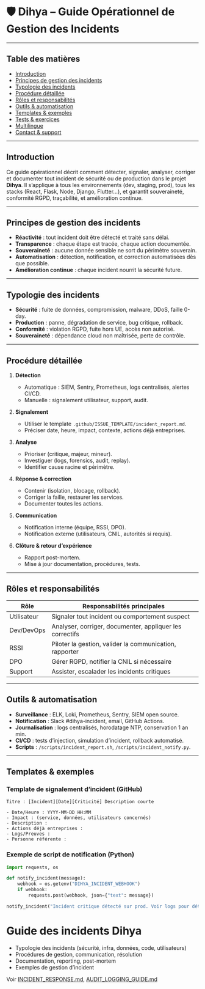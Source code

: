 # 🛡️ Dihya – Guide Opérationnel de Gestion des Incidents

---

## Table des matières

- [Introduction](#introduction)
- [Principes de gestion des incidents](#principes-de-gestion-des-incidents)
- [Typologie des incidents](#typologie-des-incidents)
- [Procédure détaillée](#procédure-détaillée)
- [Rôles et responsabilités](#rôles-et-responsabilités)
- [Outils & automatisation](#outils--automatisation)
- [Templates & exemples](#templates--exemples)
- [Tests & exercices](#tests--exercices)
- [Multilingue](#multilingue)
- [Contact & support](#contact--support)

---

## Introduction

Ce guide opérationnel décrit comment détecter, signaler, analyser, corriger et documenter tout incident de sécurité ou de production dans le projet **Dihya**. Il s’applique à tous les environnements (dev, staging, prod), tous les stacks (React, Flask, Node, Django, Flutter…), et garantit souveraineté, conformité RGPD, traçabilité, et amélioration continue.

---

## Principes de gestion des incidents

- **Réactivité** : tout incident doit être détecté et traité sans délai.
- **Transparence** : chaque étape est tracée, chaque action documentée.
- **Souveraineté** : aucune donnée sensible ne sort du périmètre souverain.
- **Automatisation** : détection, notification, et correction automatisées dès que possible.
- **Amélioration continue** : chaque incident nourrit la sécurité future.

---

## Typologie des incidents

- **Sécurité** : fuite de données, compromission, malware, DDoS, faille 0-day.
- **Production** : panne, dégradation de service, bug critique, rollback.
- **Conformité** : violation RGPD, fuite hors UE, accès non autorisé.
- **Souveraineté** : dépendance cloud non maîtrisée, perte de contrôle.

---

## Procédure détaillée

1. **Détection**
   - Automatique : SIEM, Sentry, Prometheus, logs centralisés, alertes CI/CD.
   - Manuelle : signalement utilisateur, support, audit.

2. **Signalement**
   - Utiliser le template `.github/ISSUE_TEMPLATE/incident_report.md`.
   - Préciser date, heure, impact, contexte, actions déjà entreprises.

3. **Analyse**
   - Prioriser (critique, majeur, mineur).
   - Investiguer (logs, forensics, audit, replay).
   - Identifier cause racine et périmètre.

4. **Réponse & correction**
   - Contenir (isolation, blocage, rollback).
   - Corriger la faille, restaurer les services.
   - Documenter toutes les actions.

5. **Communication**
   - Notification interne (équipe, RSSI, DPO).
   - Notification externe (utilisateurs, CNIL, autorités si requis).

6. **Clôture & retour d’expérience**
   - Rapport post-mortem.
   - Mise à jour documentation, procédures, tests.

---

## Rôles et responsabilités

| Rôle        | Responsabilités principales                                   |
|-------------|--------------------------------------------------------------|
| Utilisateur | Signaler tout incident ou comportement suspect               |
| Dev/DevOps  | Analyser, corriger, documenter, appliquer les correctifs     |
| RSSI        | Piloter la gestion, valider la communication, rapporter      |
| DPO         | Gérer RGPD, notifier la CNIL si nécessaire                   |
| Support     | Assister, escalader les incidents critiques                  |

---

## Outils & automatisation

- **Surveillance** : ELK, Loki, Prometheus, Sentry, SIEM open source.
- **Notification** : Slack #dihya-incident, email, GitHub Actions.
- **Journalisation** : logs centralisés, horodatage NTP, conservation 1 an min.
- **CI/CD** : tests d’injection, simulation d’incident, rollback automatisé.
- **Scripts** : `/scripts/incident_report.sh`, `/scripts/incident_notify.py`.

---

## Templates & exemples

### Template de signalement d’incident (GitHub)

```
Titre : [Incident][Date][Criticité] Description courte

- Date/Heure : YYYY-MM-DD HH:MM
- Impact : (service, données, utilisateurs concernés)
- Description :
- Actions déjà entreprises :
- Logs/Preuves :
- Personne référente :
```

### Exemple de script de notification (Python)

````python
import requests, os

def notify_incident(message):
    webhook = os.getenv("DIHYA_INCIDENT_WEBHOOK")
    if webhook:
        requests.post(webhook, json={"text": message})

notify_incident("Incident critique détecté sur prod. Voir logs pour détails.")
````

# Guide des incidents Dihya

- Typologie des incidents (sécurité, infra, données, code, utilisateurs)
- Procédures de gestion, communication, résolution
- Documentation, reporting, post-mortem
- Exemples de gestion d’incident

Voir [INCIDENT_RESPONSE.md](INCIDENT_RESPONSE.md), [AUDIT_LOGGING_GUIDE.md](AUDIT_LOGGING_GUIDE.md)

